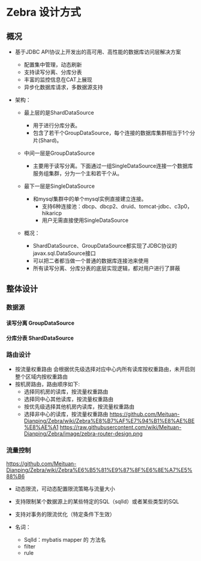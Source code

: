 # Zebra 设计方式

## 概况
- 基于JDBC API协议上开发出的高可用、高性能的数据库访问层解决方案
  - 配置集中管理，动态刷新
  - 支持读写分离、分库分表
  - 丰富的监控信息在CAT上展现
  - 异步化数据库请求，多数据源支持

- 架构：
  - 最上层的是ShardDataSource
    - 用于进行分库分表。
    - 包含了若干个GroupDataSource，每个连接的数据库集群相当于1个分片(Shard)。

  - 中间一层是GroupDataSource
    - 主要用于读写分离。下面通过一组SingleDataSource连接一个数据库服务组集群，分为一个主和若干个从。

  - 最下一层是SingleDataSource
    - 和mysql集群中的单个mysql实例直接建立连接。
      - 支持6种连接池：dbcp、dbcp2、druid、tomcat-jdbc、c3p0，hikaricp
      - 用户无需直接使用SingleDataSource

  - 概况：
    - ShardDataSource、GroupDataSource都实现了JDBC协议的javax.sql.DataSource接口
    - 可以把二者都当做一个普通的数据库连接池来使用
    - 所有读写分离、分库分表的底层实现逻辑，都对用户进行了屏蔽

## 整体设计

### 数据源
#### 读写分离 GroupDataSource

#### 分库分表 ShardDataSource



### 路由设计
- 按流量权重路由 会根据优先级选择对应中心内所有读库按权重路由，未开启则整个区域内按权重路由
- 按机房路由，路由顺序如下:
  - 选择同机房的读库，按流量权重路由
  - 选择同中心其他读库，按流量权重路由
  - 按优先级选择其他机房内读库，按流量权重路由
  - 选择非中心的读库，按流量权重路由
https://github.com/Meituan-Dianping/Zebra/wiki/Zebra%E8%B7%AF%E7%94%B1%E8%AE%BE%E8%AE%A1
https://raw.githubusercontent.com/wiki/Meituan-Dianping/Zebra/image/zebra-router-design.png

### 流量控制
https://github.com/Meituan-Dianping/Zebra/wiki/Zebra%E6%B5%81%E9%87%8F%E6%8E%A7%E5%88%B6

- 动态限流，可动态配置限流策略与流量大小

- 支持限制某个数据源上的某些特定的SQL（sqlId）或者某些类型的SQL

- 支持对事务的限流优化（特定条件下生效）

- 名词：
  - SqlId：mybatis mapper 的 方法名
  - filter
  - rule
